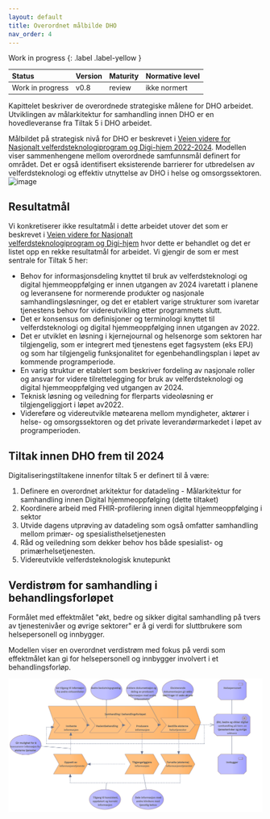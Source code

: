 ```yaml
---
layout: default
title: Overordnet målbilde DHO
nav_order: 4
---
```


Work in progress 
{: .label .label-yellow }

| Status | Version | Maturity | Normative level |
|:-------------|:------------------|:------|:-------|
| Work in progress | v0.8 | review  | ikke normert |

Kapittelet beskriver de overordnede strategiske målene for DHO arbeidet. Utviklingen av målarkitektur for samhandling innen DHO er en hovedleveranse fra Tiltak 5 i DHO arbeidet.

Målbildet på strategisk nivå for DHO er beskrevet i [Veien videre for Nasjonalt velferdsteknologiprogram og Digi-hjem 2022-2024](https://sh.ehelse.no/dihj/_layouts/15/WopiFrame.aspx?sourcedoc={ef7e38d0-ed5d-4983-9c3c-a73ed4a21b23}). Modellen viser sammenhengene mellom overordnede samfunnsmål definert for området. Det er også identifisert eksisterende barrierer for utbredelsen av velferdsteknologi og effektiv utnyttelse av DHO i helse og omsorgssektoren. 
![image](https://user-images.githubusercontent.com/6229665/198982995-9deae3a8-bb01-4acc-abff-12751f471475.png)

## Resultatmål
Vi konkretiserer ikke resultatmål i dette arbeidet utover det som er beskrevet i [Veien videre for Nasjonalt   
velferdsteknologiprogram og Digi-hjem](https://sh.ehelse.no/dihj/_layouts/15/WopiFrame.aspx?sourcedoc={ef7e38d0-ed5d-4983-9c3c-a73ed4a21b23}) hvor dette er behandlet og det er listet opp en rekke resultatmål for arbeidet. Vi gjengir de som er mest sentrale for Tiltak 5 her:

* Behov for informasjonsdeling knyttet til bruk av velferdsteknologi og digital hjemmeoppfølging er innen utgangen av 2024 ivaretatt i planene og leveransene for normerende produkter og nasjonale samhandlingsløsninger, og det er etablert varige strukturer som ivaretar tjenestens behov for videreutvikling etter programmets slutt.
* Det er konsensus om definisjoner og terminologi knyttet til velferdsteknologi og digital hjemmeoppfølging innen utgangen av 2022.
* Det er utviklet en løsning i kjernejournal og helsenorge som sektoren har tilgjengelig, som er integrert med tjenestens eget fagsystem (eks EPJ) og som har tilgjengelig funksjonalitet for egenbehandlingsplan i løpet av kommende programperiode.
* En varig struktur er etablert som beskriver fordeling av nasjonale roller og ansvar for videre tilrettelegging for bruk av velferdsteknologi og digital hjemmeoppfølging ved utgangen av 2024.
* Teknisk løsning og veiledning for flerparts videoløsning er tilgjengeliggjort i løpet av2022.
* Videreføre og videreutvikle møtearena mellom myndigheter, aktører i helse- og omsorgssektoren og det private leverandørmarkedet i løpet av programperioden.

## Tiltak innen DHO frem til 2024
Digitaliseringstiltakene innenfor tiltak 5 er definert til å være:

1. Definere en overordnet arkitektur for datadeling - Målarkitektur for samhandling innen Digital hjemmeoppfølging (dette tiltaket)
2. Koordinere arbeid med FHIR-profilering innen digital hjemmeoppfølging i sektor
3. Utvide dagens utprøving av datadeling som også omfatter samhandling mellom primær- og spesialisthelsetjenesten
4. Råd og veiledning som dekker behov hos både spesialist- og primærhelsetjenesten.
5. Videreutvikle velferdsteknologisk knutepunkt

## Verdistrøm for samhandling i behandlingsforløpet

Formålet med effektmålet "økt, bedre og sikker digital samhandling på tvers av tjenestenivåer og øvrige sektorer" er å gi verdi for sluttbrukere som helsepersonell og innbygger.

Modellen viser en overordnet verdistrøm med fokus på verdi som effektmålet kan gi for helsepersonell og innbygger involvert i et behandlingsforløp.

![Verdistrøm for samhandling](img/verdistrom.png)
